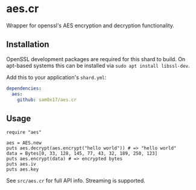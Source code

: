 # aes.cr

Wrapper for openssl's AES encryption and decryption functionality.

## Installation

OpenSSL development packages are required for this shard to build.
On apt-based systems this can be installed via `sudo apt install libssl-dev`.

Add this to your application's `shard.yml`:

```yaml
dependencies:
  aes:
    github: sam0x17/aes.cr
```

## Usage

```crystal
require "aes"

aes = AES.new
puts aes.decrypt(aes.encrypt("hello world")) # => "hello world"
data = Bytes[0, 33, 128, 145, 77, 43, 32, 189, 250, 123]
puts aes.encrypt(data) # => encrypted bytes
puts aes.iv
puts aes.key
```

See `src/aes.cr` for full API info. Streaming is supported.
